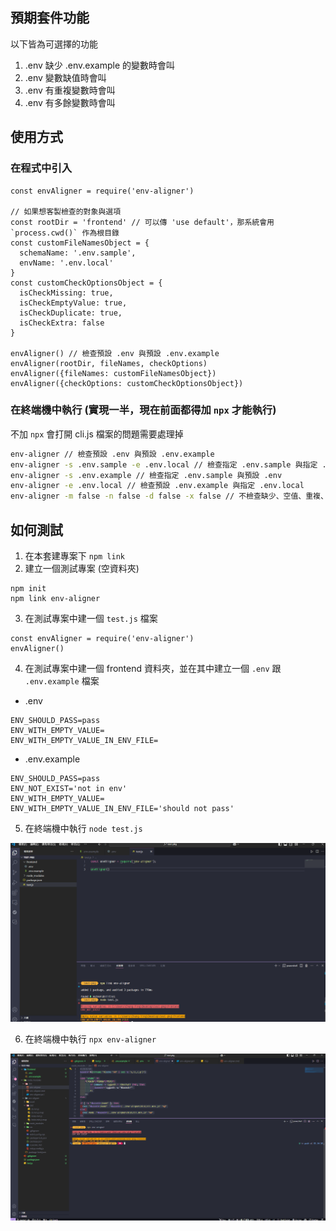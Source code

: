 ## 預期套件功能
以下皆為可選擇的功能
1. .env 缺少 .env.example 的變數時會叫
2. .env 變數缺值時會叫
3. .env 有重複變數時會叫
4. .env 有多餘變數時會叫

## 使用方式
### 在程式中引入
```
const envAligner = require('env-aligner')

// 如果想客製檢查的對象與選項
const rootDir = 'frontend' // 可以傳 'use default'，那系統會用 `process.cwd()` 作為根目錄
const customFileNamesObject = {
  schemaName: '.env.sample',
  envName: '.env.local'
}
const customCheckOptionsObject = {
  isCheckMissing: true,
  isCheckEmptyValue: true,
  isCheckDuplicate: true,
  isCheckExtra: false
}

envAligner() // 檢查預設 .env 與預設 .env.example
envAligner(rootDir, fileNames, checkOptions)
envAligner({fileNames: customFileNamesObject})
envAligner({checkOptions: customCheckOptionsObject})
```

### 在終端機中執行 (實現一半，現在前面都得加 `npx` 才能執行)
不加 `npx` 會打開 cli.js 檔案的問題需要處理掉
```bash
env-aligner // 檢查預設 .env 與預設 .env.example
env-aligner -s .env.sample -e .env.local // 檢查指定 .env.sample 與指定 .env.local
env-aligner -s .env.example // 檢查指定 .env.sample 與預設 .env
env-aligner -e .env.local // 檢查預設 .env.example 與指定 .env.local
env-aligner -m false -n false -d false -x false // 不檢查缺少、空值、重複、多餘
```

## 如何測試
1. 在本套建專案下 `npm link`
2. 建立一個測試專案 (空資料夾)
```
npm init
npm link env-aligner
```
3. 在測試專案中建一個 `test.js` 檔案
```
const envAligner = require('env-aligner')
envAligner()
```
4. 在測試專案中建一個 frontend 資料夾，並在其中建立一個 `.env` 跟 `.env.example` 檔案
- .env
```
ENV_SHOULD_PASS=pass
ENV_WITH_EMPTY_VALUE=
ENV_WITH_EMPTY_VALUE_IN_ENV_FILE=
```

- .env.example
```
ENV_SHOULD_PASS=pass
ENV_NOT_EXIST='not in env'
ENV_WITH_EMPTY_VALUE=
ENV_WITH_EMPTY_VALUE_IN_ENV_FILE='should not pass'
```

5. 在終端機中執行 `node test.js`

![](./asset/shortcut.png)

6. 在終端機中執行 `npx env-aligner`

![](./asset/shortcut-2.png)
